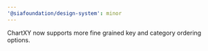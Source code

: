 ```yaml
---
'@siafoundation/design-system': minor
---
```


ChartXY now supports more fine grained key and category ordering options.
